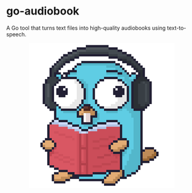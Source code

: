 # go-audiobook

A Go tool that turns text files into high-quality audiobooks using text-to-speech.

<div align="center">
  <img src="https://raw.githubusercontent.com/pixellini/pixellini/main/assets/go-audiobook.png" alt="Logo">
</div>

